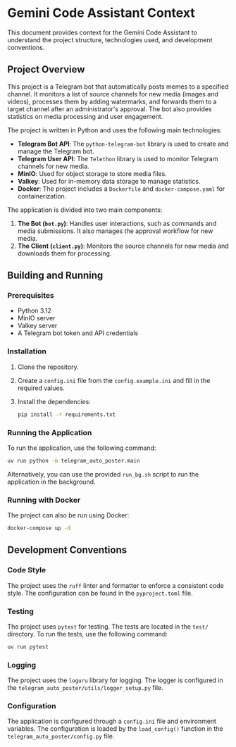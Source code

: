 # Gemini Code Assistant Context

This document provides context for the Gemini Code Assistant to understand the project structure, technologies used, and development conventions.

## Project Overview

This project is a Telegram bot that automatically posts memes to a specified channel. It monitors a list of source channels for new media (images and videos), processes them by adding watermarks, and forwards them to a target channel after an administrator's approval. The bot also provides statistics on media processing and user engagement.

The project is written in Python and uses the following main technologies:

*   **Telegram Bot API**: The `python-telegram-bot` library is used to create and manage the Telegram bot.
*   **Telegram User API**: The `Telethon` library is used to monitor Telegram channels for new media.
*   **MinIO**: Used for object storage to store media files.
*   **Valkey**: Used for in-memory data storage to manage statistics.
*   **Docker**: The project includes a `Dockerfile` and `docker-compose.yaml` for containerization.

The application is divided into two main components:

1.  **The Bot (`bot.py`)**: Handles user interactions, such as commands and media submissions. It also manages the approval workflow for new media.
2.  **The Client (`client.py`)**: Monitors the source channels for new media and downloads them for processing.

## Building and Running

### Prerequisites

*   Python 3.12
*   MinIO server
*   Valkey server
*   A Telegram bot token and API credentials

### Installation

1.  Clone the repository.
2.  Create a `config.ini` file from the `config.example.ini` and fill in the required values.
3.  Install the dependencies:

    ```bash
    pip install -r requirements.txt
    ```

### Running the Application

To run the application, use the following command:

```bash
uv run python -m telegram_auto_poster.main
```

Alternatively, you can use the provided `run_bg.sh` script to run the application in the background.

### Running with Docker

The project can also be run using Docker:

```bash
docker-compose up -d
```

## Development Conventions

### Code Style

The project uses the `ruff` linter and formatter to enforce a consistent code style. The configuration can be found in the `pyproject.toml` file.

### Testing

The project uses `pytest` for testing. The tests are located in the `test/` directory. To run the tests, use the following command:

```bash
uv run pytest
```

### Logging

The project uses the `loguru` library for logging. The logger is configured in the `telegram_auto_poster/utils/logger_setup.py` file.

### Configuration

The application is configured through a `config.ini` file and environment variables. The configuration is loaded by the `load_config()` function in the `telegram_auto_poster/config.py` file.
